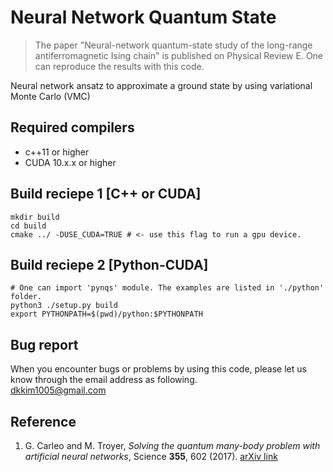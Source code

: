 # Neural Network Quantum State
> The paper "Neural-network quantum-state study of the long-range antiferromagnetic Ising chain" is published on Physical Review E. One can reproduce the results with this code.

Neural network ansatz to approximate a ground state by using variational Monte Carlo (VMC)

## Required compilers
+ c++11 or higher
+ CUDA 10.x.x or higher


Build reciepe 1 [C++ or CUDA]
--------------
    mkdir build
    cd build
    cmake ../ -DUSE_CUDA=TRUE # <- use this flag to run a gpu device.


Build reciepe 2 [Python-CUDA]
--------------
    # One can import 'pynqs' module. The examples are listed in './python' folder.
    python3 ./setup.py build
    export PYTHONPATH=$(pwd)/python:$PYTHONPATH

Bug report
--------------
When you encounter bugs or problems by using this code, please let us know through the email address as following. <br />
dkkim1005@gmail.com



Reference
--------------
1) G. Carleo and M. Troyer, *Solving the quantum many-body problem with artificial neural networks*, Science **355**, 602 (2017).
   [arXiv link](https://arxiv.org/abs/1606.02318?context=cond-mat)
